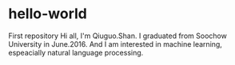 # hello-world
First repository
Hi all,
I'm Qiuguo.Shan. I graduated from Soochow University in June.2016. And I am interested in machine learning, espeacially natural language processing.
